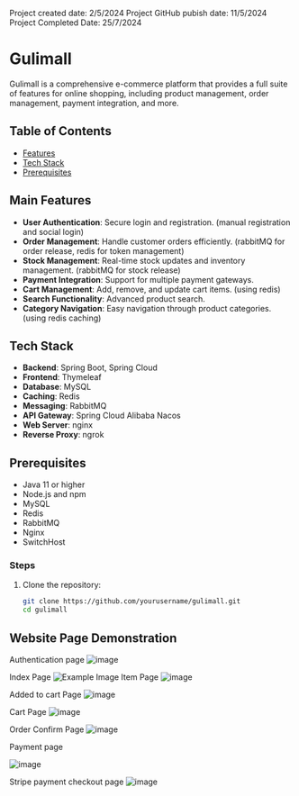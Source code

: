 Project created date: 2/5/2024
Project GitHub pubish date: 11/5/2024
Project Completed Date: 25/7/2024

# Gulimall

Gulimall is a comprehensive e-commerce platform that provides a full suite of features for online shopping, including product management, order management, payment integration, and more.

## Table of Contents

- [Features](#features)
- [Tech Stack](#tech-stack)
- [Prerequisites](#Prerequisites)

## Main Features

- **User Authentication**: Secure login and registration. (manual registration and social login)
- **Order Management**: Handle customer orders efficiently. (rabbitMQ for order release, redis for token management)
- **Stock Management**: Real-time stock updates and inventory management. (rabbitMQ for stock release)
- **Payment Integration**: Support for multiple payment gateways.
- **Cart Management**: Add, remove, and update cart items. (using redis)
- **Search Functionality**: Advanced product search.
- **Category Navigation**: Easy navigation through product categories. (using redis caching)
  
## Tech Stack

- **Backend**: Spring Boot, Spring Cloud
- **Frontend**: Thymeleaf
- **Database**: MySQL
- **Caching**: Redis
- **Messaging**: RabbitMQ
- **API Gateway**: Spring Cloud Alibaba Nacos
- **Web Server**: nginx
- **Reverse Proxy**: ngrok
  
## Prerequisites

- Java 11 or higher
- Node.js and npm
- MySQL
- Redis
- RabbitMQ
- Nginx
- SwitchHost
  
### Steps

1. Clone the repository:
   ```bash
   git clone https://github.com/yourusername/gulimall.git
   cd gulimall

## Website Page Demonstration

Authentication page
![image](https://github.com/user-attachments/assets/f86c6285-fea3-4334-976c-56180877d5c8)

Index Page
![Example Image](https://github.com/Kenny628/gulimall-java-project/blob/main/image/index.png)
Item Page
![image](https://github.com/user-attachments/assets/65d289dc-a61e-4449-a8b9-79229928cbf9)

Added to cart Page
![image](https://github.com/user-attachments/assets/b9f1df95-f8ba-4a72-96a5-40245aada7fb)

Cart Page
![image](https://github.com/user-attachments/assets/c0bf85a2-80e9-4347-9efa-de45a9f43988)

Order Confirm Page
![image](https://github.com/user-attachments/assets/aa9aa2ad-4657-424d-90d2-6ce73016dd98)

Payment page

![image](https://github.com/user-attachments/assets/b06c1d42-ae57-4ed9-b3e0-ae9f77ae9456)


Stripe payment checkout page
![image](https://github.com/user-attachments/assets/50732c49-a2bf-467a-bef3-2bb24a8c5817)


